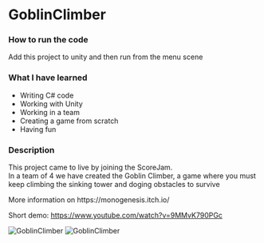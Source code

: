 # GoblinClimber

<h3>How to run the code</h3>

<p>Add this project to unity and then run from the menu scene</p>

<h3>What I have learned</h3>

<ul>
<li>Writing C# code</li>
<li>Working with Unity</li>
<li>Working in a team</li>
<li>Creating a game from scratch</li>
<li>Having fun</li>
</ul>

<h3>Description</h3>

<p>This project came to live by joining the ScoreJam.<br>
In a team of 4 we have created the Goblin Climber, a game where you must keep climbing the sinking tower and doging obstacles to survive</p>

<p>More information on https://monogenesis.itch.io/</p>

Short demo: https://www.youtube.com/watch?v=9MMvK790PGc

![GoblinClimber](https://raw.githubusercontent.com/Monogenesis/GoblinClimber/main/screenshots/gameplay.png)
![GoblinClimber](https://raw.githubusercontent.com/Monogenesis/GoblinClimber/main/screenshots/menu.png)
